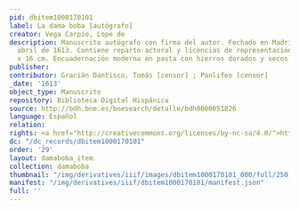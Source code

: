 ```yaml
---
pid: dbitem1000170101
label: La dama boba [autógrafo]
creator: Vega Carpio, Lope de
description: Manuscrito autógrafo con firma del autor. Fechado en Madrid el 28 de
  abril de 1613. Contiene reparto actoral y licencias de representación. 120 p.; 22
  x 16 cm. Encuadernación moderna en pasta con hierros dorados y secos, firmada Grimaud.
publisher:
contributor: Gracián Dantisco, Tomás [censor] ; Panlifeo [censor]
_date: '1613'
object_type: Manuscrito
repository: Biblioteca Digital Hispánica
source: http://bdh.bne.es/bnesearch/detalle/bdh0000051826
language: Español
relation:
rights: <a href="http://creativecommons.org/licenses/by-nc-sa/4.0/">http://creativecommons.org/licenses/by-nc-sa/4.0/</a>
dc: "/dc_records/dbitem1000170101"
order: '29'
layout: damaboba_item
collection: damaboba
thumbnail: "/img/derivatives/iiif/images/dbitem1000170101_000/full/250,/0/default.jpg"
manifest: "/img/derivatives/iiif/dbitem1000170101/manifest.json"
full: ''
---
```

